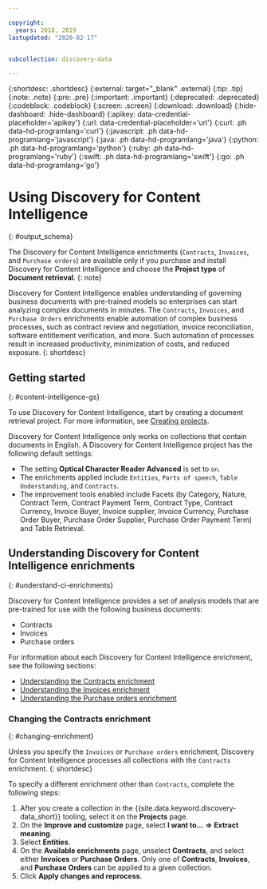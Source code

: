 ```yaml
---

copyright:
  years: 2018, 2019
lastupdated: "2020-02-17"


subcollection: discovery-data

---
```


{:shortdesc: .shortdesc}
{:external: target="_blank" .external}
{:tip: .tip}
{:note: .note}
{:pre: .pre}
{:important: .important}
{:deprecated: .deprecated}
{:codeblock: .codeblock}
{:screen: .screen}
{:download: .download}
{:hide-dashboard: .hide-dashboard}
{:apikey: data-credential-placeholder='apikey'} 
{:url: data-credential-placeholder='url'}
{:curl: .ph data-hd-programlang='curl'}
{:javascript: .ph data-hd-programlang='javascript'}
{:java: .ph data-hd-programlang='java'}
{:python: .ph data-hd-programlang='python'}
{:ruby: .ph data-hd-programlang='ruby'}
{:swift: .ph data-hd-programlang='swift'}
{:go: .ph data-hd-programlang='go'}

# Using Discovery for Content Intelligence
{: #output_schema}

The Discovery for Content Intelligence enrichments (`Contracts`, `Invoices`, and `Purchase orders`) are available only if you purchase and install Discovery for Content Intelligence and choose the **Project type** of **Document retrieval**.
{: note}

Discovery for Content Intelligence enables understanding of governing business documents with pre-trained models so enterprises can start analyzing complex documents in minutes. The `Contracts`, `Invoices`, and `Purchase Orders` enrichments enable automation of complex business processes, such as contract review and negotiation, invoice reconciliation, software entitlement verification, and more. Such automation of processes result in increased productivity, minimization of costs, and reduced exposure.
{: shortdesc}


## Getting started
{: #content-intelligence-gs}

To use Discovery for Content Intelligence, start by creating a document retrieval project. For more information, see [Creating projects](/docs/discovery-data?topic=discovery-data-projects).

Discovery for Content Intelligence only works on collections that contain documents in English. A Discovery for Content Intelligence project has the following default settings:
  
- The setting **Optical Character Reader Advanced** is set to `on`.
- The enrichments applied include `Entities`, `Parts of speech`, `Table Understanding`, and `Contracts`.
- The improvement tools enabled include Facets (by Category, Nature, Contract Term, Contract Payment Term, Contract Type, Contract Currency, Invoice Buyer, Invoice supplier, Invoice Currency, Purchase Order Buyer, Purchase Order Supplier, Purchase Order Payment Term) and Table Retrieval.


## Understanding Discovery for Content Intelligence enrichments
{: #understand-ci-enrichments}

Discovery for Content Intelligence provides a set of analysis models that are pre-trained for use with the following business documents:

- Contracts
- Invoices
- Purchase orders

For information about each Discovery for Content Intelligence enrichment, see the following sections:

  - [Understanding the Contracts enrichment](/docs/discovery-data?topic=discovery-data-contracts-schema)
  - [Understanding the Invoices enrichment](/docs/discovery-data?topic=discovery-data-invoices)
  - [Understanding the Purchase orders enrichment](/docs/discovery-data?topic=discovery-data-purchase_orders)


### Changing the Contracts enrichment
{: #changing-enrichment}

Unless you specify the `Invoices` or `Purchase orders` enrichment, Discovery for Content Intelligence processes all collections with the `Contracts` enrichment.
{: shortdesc}

To specify a different enrichment other than `Contracts`, complete the following steps:

1. After you create a collection in the {{site.data.keyword.discovery-data_short}} tooling, select it on the **Projects** page.
1. On the **Improve and customize** page, select **I want to...** **=>** **Extract meaning**.
1. Select **Entities**.
1. On the **Available enrichments** page, unselect **Contracts**, and select either **Invoices** or **Purchase Orders**. Only one of **Contracts**, **Invoices**, and **Purchase Orders** can be applied to a given collection.
1. Click **Apply changes and reprocess**.

